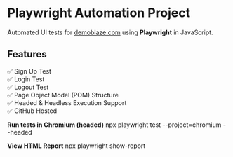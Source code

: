 # Playwright Automation Project

Automated UI tests for [demoblaze.com](https://www.demoblaze.com/) using **Playwright** in JavaScript.

##  Features

✅ Sign Up Test  
✅ Login Test  
✅ Logout Test  
✅ Page Object Model (POM) Structure  
✅ Headed & Headless Execution Support  
✅ GitHub Hosted

**Run tests in Chromium (headed)**
npx playwright test --project=chromium --headed


**View HTML Report**
npx playwright show-report
